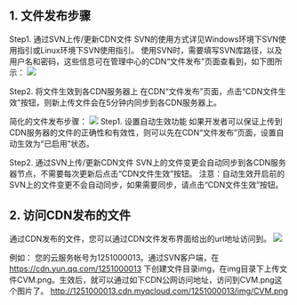 ## 1. 文件发布步骤
Step1. 通过SVN上传/更新CDN文件
SVN的使用方式详见Windows环境下SVN使用指引或Linux环境下SVN使用指引。
使用SVN时，需要填写SVN库路径，以及用户名和密码，这些信息可在管理中心的CDN“文件发布”页面查看到，如下图所示：
![](https://mccdn.qcloud.com/static/img/56f91c137833a1667c82a1b9aecc6b0b/image.png)

Step2. 将文件生效到各CDN服务器上
在CDN“文件发布”页面，点击“CDN文件生效”按钮，则新上传文件会在5分钟内同步到各CDN服务器上。

简化的文件发布步骤：
![](https://mccdn.qcloud.com/static/img/625b3e88e1bac241fe7bcd619618c406/image.png)
Step1. 设置自动生效功能
如果开发者可以保证上传到CDN服务器的文件的正确性和有效性，则可以先在CDN“文件发布”页面，设置自动生效为“已启用”状态。


Step2. 通过SVN上传/更新CDN文件
SVN上的文件变更会自动同步到各CDN服务器节点，不需要每次更新后点击“CDN文件生效”按钮。
注意：自动生效开启前的SVN上的文件变更不会自动同步，如果需要同步，请点击“CDN文件生效”按钮。

## 2. 访问CDN发布的文件
通过CDN发布的文件，您可以通过CDN文件发布界面给出的url地址访问到。
![](https://mccdn.qcloud.com/static/img/7f4bda0577446fa6e2ce4eb5888df912/image.png)

例如：
您的云服务帐号为1251000013。通过SVN客户端，在 https://cdn.yun.qq.com/1251000013 下创建文件目录img，在img目录下上传文件CVM.png。生效后，就可以通过如下CDN公网访问地址，访问到CVM.png这个图片了。
http://1251000013.cdn.myqcloud.com/1251000013/img/CVM.png